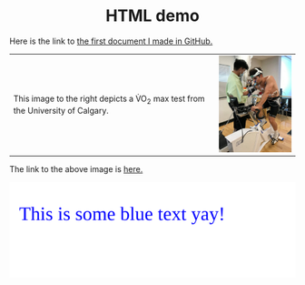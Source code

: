 <h1 align="center">HTML demo</h1> 

Here is the link to [the first document I made in GitHub.](readme.md)  

<table>
  <tr>
    <td style="text-align: left; vertical-align: middle;">
      This image to the right depicts a V&#775;O<sub>2</sub> max test from the University of Calgary.
    </td>
    <td style="text-align: right; vertical-align: middle;">
      <img src="Images/VO2maxtest.jpg" width="200" />
    </td>
  </tr>
</table>

The link to the above image is [here.](Images/VO2maxtest.jpg)

<img src="https://raw.githubusercontent.com/sarafrostad/KNES381/main/Images/colouredtext.svg">
